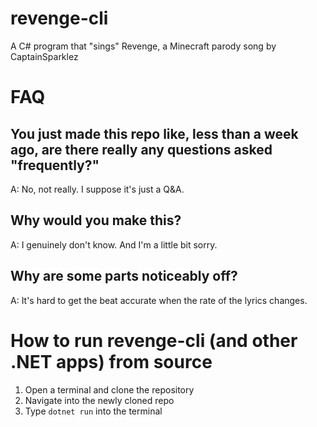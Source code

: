 # revenge-cli 
A C# program that "sings" Revenge, a Minecraft parody song by CaptainSparklez 

# FAQ
## You just made this repo like, less than a week ago, are there really any questions asked "frequently?"

A: No, not really. I suppose it's just a Q&A.


## Why would you make this?

A: I genuinely don't know. And I'm a little bit sorry.


## Why are some parts noticeably off?

A: It's hard to get the beat accurate when the rate of the lyrics changes.

# How to run revenge-cli (and other .NET apps) from source
1. Open a terminal and clone the repository
2. Navigate into the newly cloned repo
3. Type `dotnet run` into the terminal
